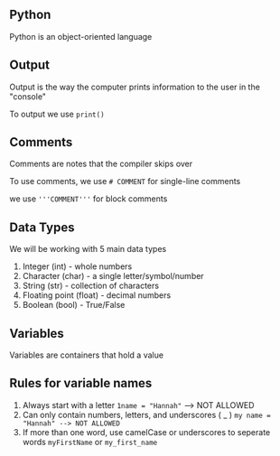## Python
Python is an object-oriented language

## Output
Output is the way the computer prints information to the user in the "console"

To output we use `print()`

## Comments
Comments are notes that the compiler skips over

To use comments, we use `# COMMENT` for single-line comments

we use `'''COMMENT'''` for block comments

## Data Types
We will be working with 5 main data types

1. Integer (int) - whole numbers
2. Character (char) - a single letter/symbol/number
3. String (str) - collection of characters
4. Floating point (float) - decimal numbers
5. Boolean (bool) - True/False

## Variables
Variables are containers that hold a value

## Rules for variable names
1. Always start with a letter
`1name = "Hannah"` --> NOT ALLOWED
2. Can only contain numbers, letters, and underscores ( _ )
`my name = "Hannah" --> NOT ALLOWED`
3. If more than one word, use camelCase or underscores to seperate words
`myFirstName` or `my_first_name` 

